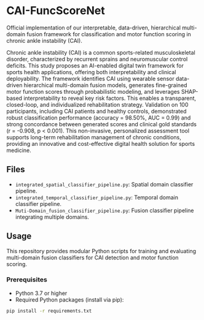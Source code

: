 # CAI-FuncScoreNet
Official implementation of our interpretable, data-driven, hierarchical multi-domain fusion framework for classification and motor function scoring in chronic ankle instability (CAI).

Chronic ankle instability (CAI) is a common sports-related musculoskeletal disorder, characterized by recurrent sprains and neuromuscular control deficits. This study proposes an AI-enabled digital twin framework for sports health applications, offering both interpretability and clinical deployability. The framework identifies CAI using wearable sensor data-driven hierarchical multi-domain fusion models, generates fine-grained motor function scores through probabilistic modeling, and leverages SHAP-based interpretability to reveal key risk factors. This enables a transparent, closed-loop, and individualized rehabilitation strategy. Validation on 100 participants, including CAI patients and healthy controls, demonstrated robust classification performance (accuracy = 98.50%, AUC = 0.99) and strong concordance between generated scores and clinical gold standards (r = -0.908, p < 0.001). This non-invasive, personalized assessment tool supports long-term rehabilitation management of chronic conditions, providing an innovative and cost-effective digital health solution for sports medicine.

## Files

- `integrated_spatial_classifier_pipeline.py`: Spatial domain classifier pipeline.
- `integrated_temporal_classifier_pipeline.py`: Temporal domain classifier pipeline.
- `Muti-Domain_fusion_classifier_pipeline.py`: Fusion classifier pipeline integrating multiple domains.

## Usage

This repository provides modular Python scripts for training and evaluating multi-domain fusion classifiers for CAI detection and motor function scoring. 

### Prerequisites

- Python 3.7 or higher
- Required Python packages (install via pip):

```bash
pip install -r requirements.txt
